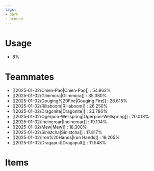 ```yaml
---
tags:
- dark
- ground
---
```

# Usage
- 8%
# Teammates
- [[2025-01-02/Chien-Pao|Chien-Pao]] : 54.862%
- [[2025-01-02/Glimmora|Glimmora]] : 35.380%
- [[2025-01-02/Gouging%20Fire|Gouging Fire]] : 26.615%
- [[2025-01-02/Rillaboom|Rillaboom]] : 26.250%
- [[2025-01-02/Dragonite|Dragonite]] : 23.786%
- [[2025-01-02/Ogerpon-Wellspring|Ogerpon-Wellspring]] : 20.018%
- [[2025-01-02/Incineroar|Incineroar]] : 19.104%
- [[2025-01-02/Mew|Mew]] : 18.300%
- [[2025-01-02/Sinistcha|Sinistcha]] : 17.817%
- [[2025-01-02/Iron%20Hands|Iron Hands]] : 16.205%
- [[2025-01-02/Dragapult|Dragapult]] : 11.548%
# Items